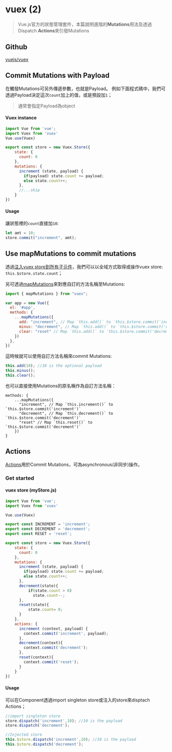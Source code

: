 # vuex (2)

> Vue.js官方的狀態管理套件，本篇說明進階的**Mutations**用法及透過Dispatch **Actions**來引發Mutations

## Github

[vuejs/vuex](https://github.com/vuejs/vuex)

## Commit Mutations with Payload

在觸發Mutations可另外傳遞參數，也就是Payload。
例如下面程式碼中，我們可透過Payload決定這次`count`加上的值，或是預設加`1`；

> 通常會指定Payload為object

#### Vuex instance

```javascript
import Vue from 'vue';
import Vuex from 'vuex'
Vue.use(Vuex)

export const store = new Vuex.Store({
    state: {
      count: 0
    },
    mutations: {
      increment (state, payload) {
        if(payload) state.count += payload;
        else state.count++;
      },
      //...skip
    }
})
```

#### Usage

讓狀態裡的`count`直接加`10`:

```javascript
let amt = 10;
store.commit("increment", amt);
```


## Use mapMutations to commit mutations

透過[注入vuex store到所有子元件](https://github.com/KarateJB/eBooks/tree/master/Vue.js/33.%20vuex%20(1)#%E6%B3%A8%E5%85%A5vuex-store%E5%88%B0%E6%89%80%E6%9C%89%E5%AD%90%E5%85%83%E4%BB%B6)，我們可以以全域方式取得或操作vuex store: `this.$store.state.count`；

另可透過[mapMutations](https://vuex.vuejs.org/guide/mutations.html#committing-mutations-in-components)來對應自訂的方法名稱至Mutations:

```javascript
import { mapMutations } from "vuex";

var app = new Vue({
  el: '#app',
  methods: {
    ...mapMutations({
      add: "increment", // Map `this.add()` to `this.$store.commit('increment')`
      minus: "decrement", // Map `this.add()` to `this.$store.commit('decrement')`
      clear: "reset" // Map `this.add()` to `this.$store.commit('decrement')`
    })
  },
})
```

這時候就可以使用自訂方法名稱來commit Mutations:

```javascript
this.add(10); //10 is the optional payload
this.minus();
this.clear();
```

也可以直接使用Mutations的原名稱作為自訂方法名稱：

```javascriptmethods: {
methods: {
    ...mapMutations({
      "increment", // Map `this.increment()` to `this.$store.commit('increment')`
      "decrement", // Map `this.decrement()` to `this.$store.commit('decrement')`
      "reset" // Map `this.reset()` to `this.$store.commit('decrement')`
    })
}
```

## Actions

[Actions](https://vuex.vuejs.org/guide/actions.html)用於Commit Mutations，可為asynchronous(非同步)操作。

### Get started

#### vuex store (myStore.js)

```javascript
import Vue from 'vue';
import Vuex from 'vuex'

Vue.use(Vuex)

export const INCREMENT = 'increment';
export const DECREMENT = 'decrement';
export const RESET = 'reset';

export const store = new Vuex.Store({
    state: {
      count: 0
    },
    mutations: {
      increment (state, payload) {
        if(payload) state.count += payload;
        else state.count++;
      },
      decrement(state){
          if(state.count > 0)
            state.count--;
      },
      reset(state){
          state.count= 0;
      }
    },
    actions: {
      increment (context, payload) {
        context.commit('increment', payload);
      },
      decrement(context){
        context.commit('decrement');
      },
      reset(context){
        context.commit('reset');
      }
    }
})
```

#### Usage

可以在Component透過import singleton store或注入的store來disptach Actions； 

```javascript
//import singleton store
store.dispatch('increment',10); //10 is the payload
store.dispatch('decrement');

//Injected store
this.$store.dispatch('increment',10); //10 is the payload
this.$store.dispatch('decrement');
```






